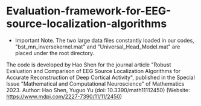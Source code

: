 # Evaluation-framework-for-EEG-source-localization-algorithms

* Important Note.
  The two large data files constantly loaded in our codes, "bst_mn_inversekernel.mat" 
and "Universal_Head_Model.mat" are placed under the root directory.

The code is developed by Hao Shen for the journal article "Robust Evaluation and Comparison of EEG Source Localization Algorithms for Accurate Reconstruction of Deep Cortical Activity", published in the Special Issue "Mathematical and Computational Neuroscience" of Mathematics 2023.
Author: Hao Shen, Yuguo Yu
(doi: 10.3390/math11112450)
(Website: https://www.mdpi.com/2227-7390/11/11/2450)

